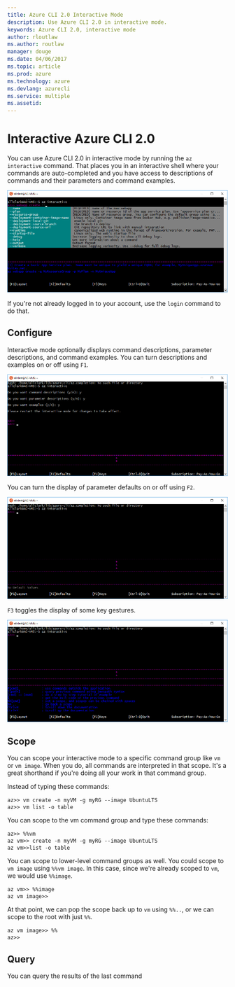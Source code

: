 ```yaml
---
title: Azure CLI 2.0 Interactive Mode
description: Use Azure CLI 2.0 in interactive mode.
keywords: Azure CLI 2.0, interactive mode
author: rloutlaw
ms.author: routlaw
manager: douge
ms.date: 04/06/2017
ms.topic: article
ms.prod: azure
ms.technology: azure
ms.devlang: azurecli
ms.service: multiple
ms.assetid: 
---
```


# Interactive Azure CLI 2.0

You can use Azure CLI 2.0 in interactive mode by running the `az interactive` command.
That places you in an interactive shell where your commands are auto-completed
and you have access to descriptions of commands and their parameters and command examples.

![interactive mode][interactive mode]

If you're not already logged in to your account, use the `login` command to do that.

## Configure

Interactive mode optionally displays command descriptions, parameter descriptions, and command examples.
You can turn descriptions and examples on or off using `F1`.

![descriptions and examples][descriptions and examples]

You can turn the display of parameter defaults on or off using `F2`.

![defaults][defaults]

`F3` toggles the display of some key gestures.

![gestures][gestures]

## Scope

You can scope your interactive mode to a specific command group like `vm` or `vm image`.
When you do, all commands are interpreted in that scope.
It's a great shorthand if you're doing all your work in that command group.

Instead of typing these commands:

```azure-cli
az>> vm create -n myVM -g myRG --image UbuntuLTS
az>> vm list -o table
```

You can scope to the vm command group and type these commands:

```azure-cli
az>> %%vm
az vm>> create -n myVM -g myRG --image UbuntuLTS
az vm>>list -o table
```

You can scope to lower-level command groups as well.
You could scope to `vm image` using `%%vm image`.
In this case, since we're already scoped to `vm`, we would use `%%image`.

```azure-cli
az vm>> %%image
az vm image>>
```

At that point, we can pop the scope back up to `vm` using `%%..`,
or we can scope to the root with just `%%`.

```azure-cli
az vm image>> %%
az>>
```

## Query

You can query the results of the last command

<!-- IMG List -->

[interactive mode]: ./media/interactive-azure-cli/webapp-create.png
[descriptions and examples]: ./media/interactive-azure-cli/descriptions-and-examples.png
[defaults]: ./media/interactive-azure-cli/defaults.png
[gestures]: ./media/interactive-azure-cli/gestures.png
